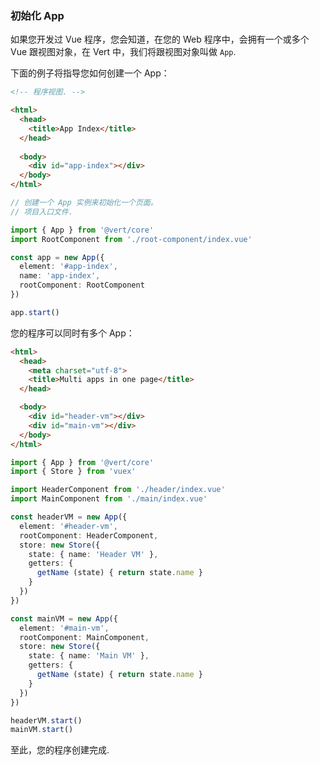 <a id="initialize-app"></a>

### 初始化 App

如果您开发过 Vue 程序，您会知道，在您的 Web 程序中，会拥有一个或多个 Vue 跟视图对象，在 Vert 中，我们将跟视图对象叫做 `App`.

下面的例子将指导您如何创建一个 App：

```html
<!-- 程序视图. -->

<html>
  <head>
    <title>App Index</title>
  </head>
  
  <body>
    <div id="app-index"></div>
  </body>
</html>
```

```typescript
// 创建一个 App 实例来初始化一个页面。
// 项目入口文件.

import { App } from '@vert/core'
import RootComponent from './root-component/index.vue'

const app = new App({
  element: '#app-index',
  name: 'app-index',
  rootComponent: RootComponent
})

app.start()
```

您的程序可以同时有多个 App：

```html
<html>
  <head>
    <meta charset="utf-8">
    <title>Multi apps in one page</title>
  </head>

  <body>
    <div id="header-vm"></div>
    <div id="main-vm"></div>
  </body>
</html>
```

```typescript
import { App } from '@vert/core'
import { Store } from 'vuex'

import HeaderComponent from './header/index.vue'
import MainComponent from './main/index.vue'

const headerVM = new App({
  element: '#header-vm',
  rootComponent: HeaderComponent,
  store: new Store({
    state: { name: 'Header VM' },
    getters: {
      getName (state) { return state.name }
    }
  })
})

const mainVM = new App({
  element: '#main-vm',
  rootComponent: MainComponent,
  store: new Store({
    state: { name: 'Main VM' },
    getters: {
      getName (state) { return state.name }
    }
  })
})

headerVM.start()
mainVM.start()
```

至此，您的程序创建完成.
